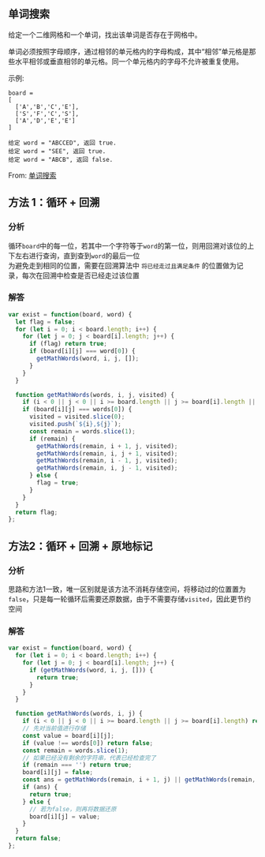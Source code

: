 ## 单词搜索

给定一个二维网格和一个单词，找出该单词是否存在于网格中。

单词必须按照字母顺序，通过相邻的单元格内的字母构成，其中“相邻”单元格是那些水平相邻或垂直相邻的单元格。同一个单元格内的字母不允许被重复使用。

示例:

```
board =
[
  ['A','B','C','E'],
  ['S','F','C','S'],
  ['A','D','E','E']
]

给定 word = "ABCCED", 返回 true.
给定 word = "SEE", 返回 true.
给定 word = "ABCB", 返回 false.
```
From: [单词搜索](https://leetcode-cn.com/problems/word-search/submissions/)

## 方法 1：循环 + 回溯

### 分析

循环`board`中的每一位，若其中一个字符等于`word`的第一位，则用回溯对该位的上下左右进行查询，直到查到`word`的最后一位  
为避免走到相同的位置，需要在回溯算法中 `将已经走过且满足条件` 的位置做为记录，每次在回溯中检查是否已经走过该位置

### 解答

```javascript
var exist = function(board, word) {
  let flag = false;
  for (let i = 0; i < board.length; i++) {
    for (let j = 0; j < board[i].length; j++) {
      if (flag) return true;
      if (board[i][j] === word[0]) {
        getMathWords(word, i, j, []);
      }
    }
  }

  function getMathWords(words, i, j, visited) {
    if (i < 0 || j < 0 || i >= board.length || j >= board[i].length || visited.includes(`${i},${j}`) || flag) return;
    if (board[i][j] === words[0]) {
      visited = visited.slice(0);
      visited.push(`${i},${j}`);
      const remain = words.slice(1);
      if (remain) {
        getMathWords(remain, i + 1, j, visited);
        getMathWords(remain, i, j + 1, visited);
        getMathWords(remain, i - 1, j, visited);
        getMathWords(remain, i, j - 1, visited);
      } else {
        flag = true;
      }
    }
  }
  return flag;
};
```

## 方法2：循环 + 回溯 + 原地标记

### 分析
思路和方法1一致，唯一区别就是该方法不消耗存储空间，将移动过的位置置为`false`，只是每一轮循环后需要还原数据，由于不需要存储`visited`，因此更节约空间

### 解答
```javascript
var exist = function(board, word) {
  for (let i = 0; i < board.length; i++) {
    for (let j = 0; j < board[i].length; j++) {
      if (getMathWords(word, i, j, [])) {
        return true;
      }
    }
  }

  function getMathWords(words, i, j) {
    if (i < 0 || j < 0 || i >= board.length || j >= board[i].length) return false;
    // 先对当前值进行存储
    const value = board[i][j];
    if (value !== words[0]) return false;
    const remain = words.slice(1);
    // 如果已经没有剩余的字符串，代表已经检查完了
    if (remain === '') return true;
    board[i][j] = false;
    const ans = getMathWords(remain, i + 1, j) || getMathWords(remain, i, j + 1) || getMathWords(remain, i - 1, j) || getMathWords(remain, i, j - 1);
    if (ans) {
      return true;
    } else {
      // 若为false，则再将数据还原
      board[i][j] = value;
    }
  }
  return false;
};
```
